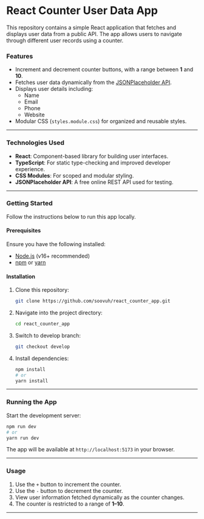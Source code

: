 # React Counter User Data App

This repository contains a simple React application that fetches and displays user data from a public API. The app allows users to navigate through different user records using a counter. 

### Features

- Increment and decrement counter buttons, with a range between **1** and **10**.
- Fetches user data dynamically from the [JSONPlaceholder API](https://jsonplaceholder.typicode.com/).
- Displays user details including:
  - Name
  - Email
  - Phone
  - Website
- Modular CSS (`styles.module.css`) for organized and reusable styles.

---

### Technologies Used

- **React**: Component-based library for building user interfaces.
- **TypeScript**: For static type-checking and improved developer experience.
- **CSS Modules**: For scoped and modular styling.
- **JSONPlaceholder API**: A free online REST API used for testing.

---

### Getting Started

Follow the instructions below to run this app locally.

#### Prerequisites

Ensure you have the following installed:
- [Node.js](https://nodejs.org/) (v16+ recommended)
- [npm](https://www.npmjs.com/) or [yarn](https://yarnpkg.com/)

#### Installation

1. Clone this repository:
   ```bash
   git clone https://github.com/soovuh/react_counter_app.git
   ```
2. Navigate into the project directory:
   ```bash
   cd react_counter_app
   ```
3. Switch to develop branch:
   ```bash
   git checkout develop
   ```
4. Install dependencies:
   ```bash
   npm install
   # or
   yarn install
   ```

---

### Running the App

Start the development server:
```bash
npm run dev
# or
yarn run dev
```

The app will be available at `http://localhost:5173` in your browser.

---

### Usage

1. Use the `+` button to increment the counter.
2. Use the `-` button to decrement the counter.
3. View user information fetched dynamically as the counter changes.
4. The counter is restricted to a range of **1–10**.

---
